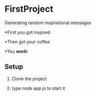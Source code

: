 # FirstProject
Generating random inspirational messages

*First you got inspired

*Then got your coffee

*You **work**!

## Setup

1. Clone the project

2. type node app.js to start it
